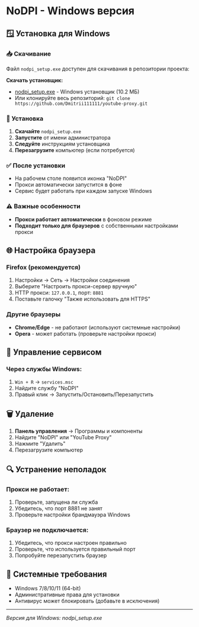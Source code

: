 # NoDPI - Windows версия

## 🪟 Установка для Windows

### 📥 Скачивание
Файл `nodpi_setup.exe` доступен для скачивания в репозитории проекта:

**Скачать установщик:**
- [nodpi_setup.exe](nodpi_setup.exe) - Windows установщик (10.2 МБ)
- Или клонируйте весь репозиторий: `git clone https://github.com/Dmitrii111111/youtube-proxy.git`

### 🚀 Установка
1. **Скачайте** `nodpi_setup.exe`
2. **Запустите** от имени администратора
3. **Следуйте** инструкциям установщика
4. **Перезагрузите** компьютер (если потребуется)

### ✅ После установки
- На рабочем столе появится иконка "NoDPI"
- Прокси автоматически запустится в фоне
- Сервис будет работать при каждом запуске Windows

### ⚠️ Важные особенности
- **Прокси работает автоматически** в фоновом режиме
- **Подходит только для браузеров** с собственными настройками прокси

## 🌐 Настройка браузера

### Firefox (рекомендуется)
1. Настройки → Сеть → Настройки соединения
2. Выберите "Настроить прокси-сервер вручную"
3. HTTP прокси: `127.0.0.1`, порт: `8881`
4. Поставьте галочку "Также использовать для HTTPS"

### Другие браузеры
- **Chrome/Edge** - не работают (используют системные настройки)
- **Opera** - может работать (проверьте настройки прокси)

## 🔧 Управление сервисом

### Через службы Windows:
1. `Win + R` → `services.msc`
2. Найдите службу "NoDPI"
3. Правый клик → Запустить/Остановить/Перезапустить

## 🗑️ Удаление
1. **Панель управления** → Программы и компоненты
2. Найдите "NoDPI" или "YouTube Proxy"
3. Нажмите "Удалить"
4. Перезагрузите компьютер

## 🔍 Устранение неполадок

### Прокси не работает:
1. Проверьте, запущена ли служба
2. Убедитесь, что порт 8881 не занят
3. Проверьте настройки брандмауэра Windows

### Браузер не подключается:
1. Убедитесь, что прокси настроен правильно
2. Проверьте, что используется правильный порт
3. Попробуйте перезапустить браузер

## 📝 Системные требования
- Windows 7/8/10/11 (64-bit)
- Административные права для установки
- Антивирус может блокировать (добавьте в исключения)

---
*Версия для Windows: nodpi_setup.exe*
